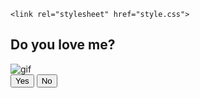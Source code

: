 <!DOCTYPE html>
<html lang="en">
<head>
    <meta charset="UTF-8">
    <meta name="viewport" content="width=device-width, initial-scale=1.0">
    <title>Simple question</title>

    <link rel="stylesheet" href="style.css">
</head>
<body>
    <div class="wrapper">
        <h2 class="question">Do you love me?</h2>
        <img class="gif" alt="gif" src="https://th.bing.com/th/id/R.26be7098cd895265e88a62f51704cc8b?rik=Sf0zKIpiw40J%2bA&pid=ImgRaw&r=0">
        <div class="btn-group">
            <button class="yes-btn">Yes</button>
            <button class="no-btn">No</button>
        </div>
    </div>
    <script src="js.js"></script>
</body>
</html>
